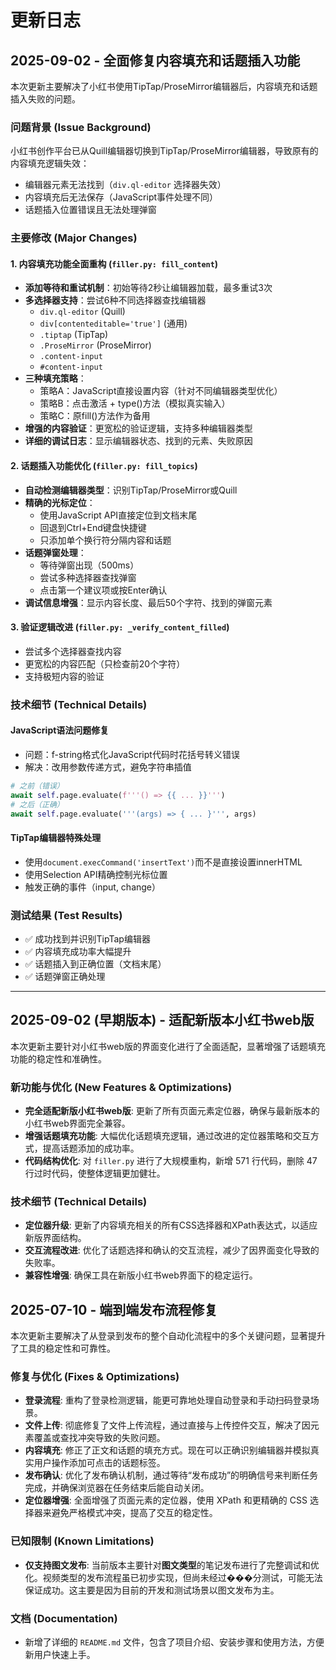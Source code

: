 # 更新日志

## 2025-09-02 - 全面修复内容填充和话题插入功能

本次更新主要解决了小红书使用TipTap/ProseMirror编辑器后，内容填充和话题插入失败的问题。

### 问题背景 (Issue Background)

小红书创作平台已从Quill编辑器切换到TipTap/ProseMirror编辑器，导致原有的内容填充逻辑失效：
- 编辑器元素无法找到（`div.ql-editor` 选择器失效）
- 内容填充后无法保存（JavaScript事件处理不同）
- 话题插入位置错误且无法处理弹窗

### 主要修改 (Major Changes)

#### 1. **内容填充功能全面重构** (`filler.py: fill_content`)
- **添加等待和重试机制**：初始等待2秒让编辑器加载，最多重试3次
- **多选择器支持**：尝试6种不同选择器查找编辑器
  - `div.ql-editor` (Quill)
  - `div[contenteditable='true']` (通用)
  - `.tiptap` (TipTap)
  - `.ProseMirror` (ProseMirror)
  - `.content-input`
  - `#content-input`
- **三种填充策略**：
  - 策略A：JavaScript直接设置内容（针对不同编辑器类型优化）
  - 策略B：点击激活 + type()方法（模拟真实输入）
  - 策略C：原fill()方法作为备用
- **增强的内容验证**：更宽松的验证逻辑，支持多种编辑器类型
- **详细的调试日志**：显示编辑器状态、找到的元素、失败原因

#### 2. **话题插入功能优化** (`filler.py: fill_topics`)
- **自动检测编辑器类型**：识别TipTap/ProseMirror或Quill
- **精确的光标定位**：
  - 使用JavaScript API直接定位到文档末尾
  - 回退到Ctrl+End键盘快捷键
  - 只添加单个换行符分隔内容和话题
- **话题弹窗处理**：
  - 等待弹窗出现（500ms）
  - 尝试多种选择器查找弹窗
  - 点击第一个建议项或按Enter确认
- **调试信息增强**：显示内容长度、最后50个字符、找到的弹窗元素

#### 3. **验证逻辑改进** (`filler.py: _verify_content_filled`)
- 尝试多个选择器查找内容
- 更宽松的内容匹配（只检查前20个字符）
- 支持极短内容的验证

### 技术细节 (Technical Details)

#### JavaScript语法问题修复
- 问题：f-string格式化JavaScript代码时花括号转义错误
- 解决：改用参数传递方式，避免字符串插值
```python
# 之前（错误）
await self.page.evaluate(f'''() => {{ ... }}''')
# 之后（正确）
await self.page.evaluate('''(args) => { ... }''', args)
```

#### TipTap编辑器特殊处理
- 使用`document.execCommand('insertText')`而不是直接设置innerHTML
- 使用Selection API精确控制光标位置
- 触发正确的事件（input, change）

### 测试结果 (Test Results)
- ✅ 成功找到并识别TipTap编辑器
- ✅ 内容填充成功率大幅提升
- ✅ 话题插入到正确位置（文档末尾）
- ✅ 话题弹窗正确处理

---

## 2025-09-02 (早期版本) - 适配新版本小红书web版

本次更新主要针对小红书web版的界面变化进行了全面适配，显著增强了话题填充功能的稳定性和准确性。

### 新功能与优化 (New Features & Optimizations)

*   **完全适配新版小红书web版**: 更新了所有页面元素定位器，确保与最新版本的小红书web界面完全兼容。
*   **增强话题填充功能**: 大幅优化话题填充逻辑，通过改进的定位器策略和交互方式，提高话题添加的成功率。
*   **代码结构优化**: 对 `filler.py` 进行了大规模重构，新增 571 行代码，删除 47 行过时代码，使整体逻辑更加健壮。

### 技术细节 (Technical Details)

*   **定位器升级**: 更新了内容填充相关的所有CSS选择器和XPath表达式，以适应新版界面结构。
*   **交互流程改进**: 优化了话题选择和确认的交互流程，减少了因界面变化导致的失败率。
*   **兼容性增强**: 确保工具在新版小红书web界面下的稳定运行。

## 2025-07-10 - 端到端发布流程修复

本次更新主要解决了从登录到发布的整个自动化流程中的多个关键问题，显著提升了工具的稳定性和可靠性。

### 修复与优化 (Fixes & Optimizations)

*   **登录流程**: 重构了登录检测逻辑，能更可靠地处理自动登录和手动扫码登录场景。
*   **文件上传**: 彻底修复了文件上传流程，通过直接与上传控件交互，解决了因元素覆盖或查找冲突导致的失败问题。
*   **内容填充**: 修正了正文和话题的填充方式。现在可以正确识别编辑器并模拟真实用户操作添加可点击的话题标签。
*   **发布确认**: 优化了发布确认机制，通过等待“发布成功”的明确信号来判断任务完成，并确保浏览器在任务结束后能自动关闭。
*   **定位器增强**: 全面增强了页面元素的定位器，使用 XPath 和更精确的 CSS 选择器来避免严格模式冲突，提高了交互的稳定性。

### 已知限制 (Known Limitations)

*   **仅支持图文发布**: 当前版本主要针对**图文类型**的笔记发布进行了完整调试和优化。视频类型的发布流程虽已初步实现，但尚未经过���分测试，可能无法保证成功。这主要是因为目前的开发和测试场景以图文发布为主。

### 文档 (Documentation)

*   新增了详细的 `README.md` 文件，包含了项目介绍、安装步骤和使用方法，方便新用户快速上手。
